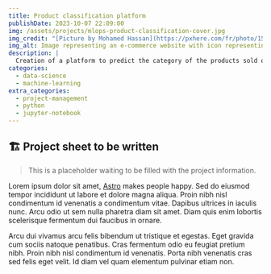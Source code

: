 ```yaml
---
title: Product classification platform
publishDate: 2023-10-07 22:09:00
img: /assets/projects/mlops-product-classification-cover.jpg
img_credit: "[Picture by Mohamed Hassan](https://pxhere.com/fr/photo/1571969)"
img_alt: Image representing an e-commerce website with icon representing shop items floating around.
description: |
  Creation of a platform to predict the category of the products sold on an e-commerce shop.
categories:
  - data-science
  - machine-learning
extra_categories:
  - project-management
  - python
  - jupyter-notebook
---
```


## 🏗️ Project sheet to be written

> This is a placeholder waiting to be filled with the project information.

Lorem ipsum dolor sit amet, <a href="https://astro.build/">Astro</a> makes people happy. Sed do eiusmod tempor incididunt ut labore et dolore magna aliqua. Proin nibh nisl condimentum id venenatis a condimentum vitae. Dapibus ultrices in iaculis nunc. Arcu odio ut sem nulla pharetra diam sit amet. Diam quis enim lobortis scelerisque fermentum dui faucibus in ornare.

Arcu dui vivamus arcu felis bibendum ut tristique et egestas. Eget gravida cum sociis natoque penatibus. Cras fermentum odio eu feugiat pretium nibh. Proin nibh nisl condimentum id venenatis. Porta nibh venenatis cras sed felis eget velit. Id diam vel quam elementum pulvinar etiam non.
